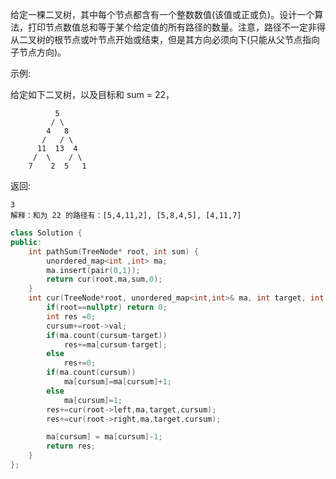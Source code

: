 给定一棵二叉树，其中每个节点都含有一个整数数值(该值或正或负)。设计一个算法，打印节点数值总和等于某个给定值的所有路径的数量。注意，路径不一定非得从二叉树的根节点或叶节点开始或结束，但是其方向必须向下(只能从父节点指向子节点方向)。

示例:

给定如下二叉树，以及目标和 sum = 22，

              5
             / \
            4   8
           /   / \
          11  13  4
         /  \    / \
        7    2  5   1
返回:

```
3
解释：和为 22 的路径有：[5,4,11,2], [5,8,4,5], [4,11,7]
```

```C++
class Solution {
public:
    int pathSum(TreeNode* root, int sum) {
        unordered_map<int ,int> ma;
        ma.insert(pair(0,1));
        return cur(root,ma,sum,0);
    }
    int cur(TreeNode*root, unordered_map<int,int>& ma, int target, int cursum){
        if(root==nullptr) return 0;
        int res =0;
        cursum+=root->val;
        if(ma.count(cursum-target))
            res+=ma[cursum-target];
        else 
            res+=0;
        if(ma.count(cursum))
            ma[cursum]=ma[cursum]+1;
        else
            ma[cursum]=1;
        res+=cur(root->left,ma,target,cursum);
        res+=cur(root->right,ma,target,cursum);

        ma[cursum] = ma[cursum]-1;
        return res;
    }
};
```

